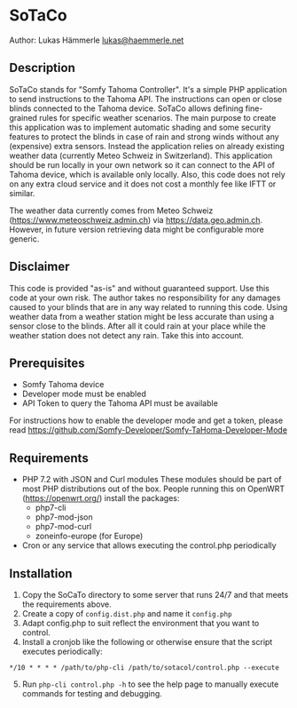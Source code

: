 SoTaCo
======
Author: Lukas Hämmerle <lukas@haemmerle.net>

Description
-------------
SoTaCo stands for "Somfy Tahoma Controller". It's a simple PHP application to send instructions to the Tahoma API.
The instructions can open or close blinds connected to the Tahoma device. SoTaCo allows defining fine-grained rules for specific weather scenarios. The main purpose to create this application was to implement automatic shading and some security features to protect the blinds in case of rain and strong winds without any (expensive) extra sensors. Instead the application relies on already existing weather data (currently Meteo Schweiz in Switzerland). 
This application should be run locally in your own network so it can connect to the API of Tahoma device, which is available only locally. Also, this code does not rely on any extra cloud service and it does not cost a monthly fee like IFTT or similar.

The weather data currently comes from Meteo Schweiz (https://www.meteoschweiz.admin.ch) via https://data.geo.admin.ch.
However, in future version retrieving data might be configurable more generic.

Disclaimer
----------
This code is provided "as-is" and without guaranteed support. Use this code at your own risk. The author takes no responsibility for any damages caused to your blinds that are in any way related to running this code.
Using weather data from a weather station might be less accurate than using a sensor close to the blinds. After all it could rain at your place while the weather station does not detect any rain.
Take this into account.


Prerequisites
-------------
* Somfy Tahoma device
* Developer mode must be enabled
* API Token to query the Tahoma API must be available

For instructions how to enable the developer mode and get a token, please read https://github.com/Somfy-Developer/Somfy-TaHoma-Developer-Mode


Requirements
------------
* PHP 7.2 with JSON and Curl modules
  These modules should be part of most PHP distributions out of the box.
  People running this on OpenWRT (https://openwrt.org/) install the packages: 
  - php7-cli 
  - php7-mod-json 
  - php7-mod-curl
  - zoneinfo-europe (for Europe)
* Cron or any service that allows executing the control.php periodically

Installation
------------
1. Copy the SoCaTo directory to some server that runs 24/7 and that meets the requirements above.
2. Create a copy of `config.dist.php` and name it `config.php`
3. Adapt config.php to suit reflect the environment that you want to control.
4. Install a cronjob like the following or otherwise ensure that the script executes periodically:
  ```
  */10 * * * * /path/to/php-cli /path/to/sotacol/control.php --execute
  ```
 5. Run `php-cli control.php -h` to see the help page to manually execute commands for testing and debugging.
